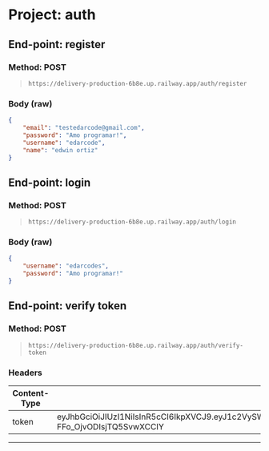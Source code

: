 # Project: auth

## End-point: register

### Method: POST

> ```
> https://delivery-production-6b8e.up.railway.app/auth/register
> ```

### Body (**raw**)

```json
{
	"email": "testedarcode@gmail.com",
	"password": "Amo programar!",
	"username": "edarcode",
	"name": "edwin ortiz"
}
```

## End-point: login

### Method: POST

> ```
> https://delivery-production-6b8e.up.railway.app/auth/login
> ```

### Body (**raw**)

```json
{
	"username": "edarcodes",
	"password": "Amo programar!"
}
```

## End-point: verify token

### Method: POST

> ```
> https://delivery-production-6b8e.up.railway.app/auth/verify-token
> ```

### Headers

| Content-Type | Value                                                                                                                                                                            |
| ------------ | -------------------------------------------------------------------------------------------------------------------------------------------------------------------------------- |
| token        | eyJhbGciOiJIUzI1NiIsInR5cCI6IkpXVCJ9.eyJ1c2VySWQiOiI2MzNiODIyNGI4MTFiNDYyMGM0YzM5MDkiLCJpYXQiOjE2NjQ4NDQ0MzgsImV4cCI6MTY2NDkzMDgzOH0.TciJI84bBwDQKzazOIu-FFo_OjvODIsjTQ5SvwXCCIY |

---
